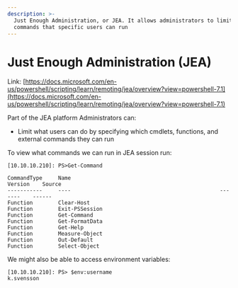 ```yaml
---
description: >-
  Just Enough Administration, or JEA. It allows administrators to limit the
  commands that specific users can run
---
```


# Just Enough Administration \(JEA\)

Link: [https://docs.microsoft.com/en-us/powershell/scripting/learn/remoting/jea/overview?view=powershell-7.1](https://docs.microsoft.com/en-us/powershell/scripting/learn/remoting/jea/overview?view=powershell-7.1)

Part of the JEA platform Administrators can:

* Limit what users can do by specifying which cmdlets, functions, and external commands they can run

To view what commands we can run in JEA session run:

```text
[10.10.10.210]: PS>Get-Command 

CommandType     Name                                               Version    Source
-----------     ----                                               -------    ------
Function        Clear-Host
Function        Exit-PSSession
Function        Get-Command
Function        Get-FormatData
Function        Get-Help
Function        Measure-Object
Function        Out-Default
Function        Select-Object
```

We might also be able to access environment variables:

```text
[10.10.10.210]: PS> $env:username
k.svensson
```

